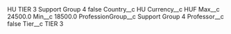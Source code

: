 <?xml version="1.0" encoding="UTF-8"?>
<CustomMetadata xmlns="http://soap.sforce.com/2006/04/metadata" xmlns:xsi="http://www.w3.org/2001/XMLSchema-instance" xmlns:xsd="http://www.w3.org/2001/XMLSchema">
    <label>HU TIER 3 Support Group 4</label>
    <protected>false</protected>
    <values>
        <field>Country__c</field>
        <value xsi:type="xsd:string">HU</value>
    </values>
    <values>
        <field>Currency__c</field>
        <value xsi:type="xsd:string">HUF</value>
    </values>
    <values>
        <field>Max__c</field>
        <value xsi:type="xsd:double">24500.0</value>
    </values>
    <values>
        <field>Min__c</field>
        <value xsi:type="xsd:double">18500.0</value>
    </values>
    <values>
        <field>ProfessionGroup__c</field>
        <value xsi:type="xsd:string">Support Group 4</value>
    </values>
    <values>
        <field>Professor__c</field>
        <value xsi:type="xsd:boolean">false</value>
    </values>
    <values>
        <field>Tier__c</field>
        <value xsi:type="xsd:string">TIER 3</value>
    </values>
</CustomMetadata>

